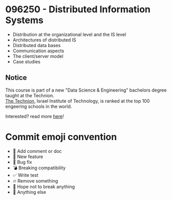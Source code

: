 # 096250 - Distributed Information Systems

- Distribution at the organizational level and the IS level
- Architectures of distributed IS
- Distributed data bases
- Communication aspects
- The client/server model
- Case studies

## Notice
This course is part of a new "Data Science & Engineering" bachelors degree taught at the Technion.  
[The Technion](https://en.wikipedia.org/wiki/Technion_%E2%80%93_Israel_Institute_of_Technology), Israel Institute of Technology, is ranked at the top 100 engeering schools in the world.  

Interested? read more [here](http://ds.technion.ac.il)!

# Commit emoji convention

- :memo: Add comment or doc
- :gift: New feature
- :bug: Bug fix
- :bomb: Breaking compatibility
- :white_check_mark: Write test
- :fire: Remove something
- :pray: Hope not to break anything
- :beer: Anything else
